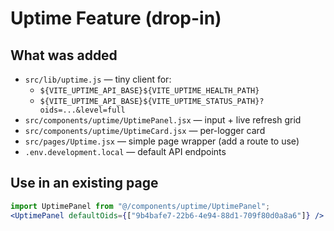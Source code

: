 # Uptime Feature (drop-in)

## What was added
- `src/lib/uptime.js` — tiny client for:
  - `${VITE_UPTIME_API_BASE}${VITE_UPTIME_HEALTH_PATH}`
  - `${VITE_UPTIME_API_BASE}${VITE_UPTIME_STATUS_PATH}?oids=...&level=full`
- `src/components/uptime/UptimePanel.jsx` — input + live refresh grid
- `src/components/uptime/UptimeCard.jsx` — per-logger card
- `src/pages/Uptime.jsx` — simple page wrapper (add a route to use)
- `.env.development.local` — default API endpoints

## Use in an existing page
```jsx
import UptimePanel from "@/components/uptime/UptimePanel";
<UptimePanel defaultOids={["9b4bafe7-22b6-4e94-88d1-709f80d0a8a6"]} />
